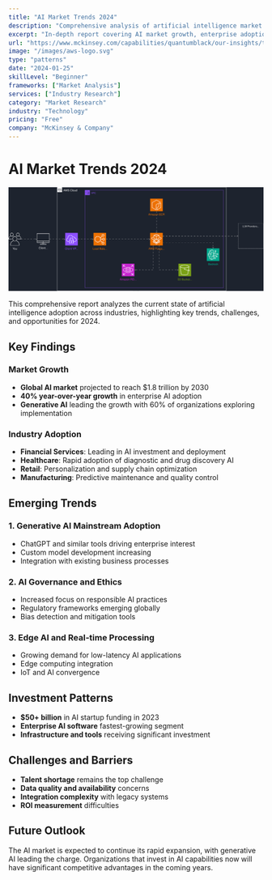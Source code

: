 ```yaml
---
title: "AI Market Trends 2024"
description: "Comprehensive analysis of artificial intelligence market trends, adoption patterns, and future projections for 2024"
excerpt: "In-depth report covering AI market growth, enterprise adoption, emerging technologies, and investment patterns across industries"
url: "https://www.mckinsey.com/capabilities/quantumblack/our-insights/the-state-of-ai-in-2024"
image: "/images/aws-logo.svg"
type: "patterns"
date: "2024-01-25"
skillLevel: "Beginner"
frameworks: ["Market Analysis"]
services: ["Industry Research"]
category: "Market Research"
industry: "Technology"
pricing: "Free"
company: "McKinsey & Company"
---
```


# AI Market Trends 2024

![Pattern Architecture](./pattern.svg)

This comprehensive report analyzes the current state of artificial intelligence adoption across industries, highlighting key trends, challenges, and opportunities for 2024.

## Key Findings

### Market Growth
- **Global AI market** projected to reach $1.8 trillion by 2030
- **40% year-over-year growth** in enterprise AI adoption
- **Generative AI** leading the growth with 60% of organizations exploring implementation

### Industry Adoption
- **Financial Services**: Leading in AI investment and deployment
- **Healthcare**: Rapid adoption of diagnostic and drug discovery AI
- **Retail**: Personalization and supply chain optimization
- **Manufacturing**: Predictive maintenance and quality control

## Emerging Trends

### 1. Generative AI Mainstream Adoption
- ChatGPT and similar tools driving enterprise interest
- Custom model development increasing
- Integration with existing business processes

### 2. AI Governance and Ethics
- Increased focus on responsible AI practices
- Regulatory frameworks emerging globally
- Bias detection and mitigation tools

### 3. Edge AI and Real-time Processing
- Growing demand for low-latency AI applications
- Edge computing integration
- IoT and AI convergence

## Investment Patterns

- **$50+ billion** in AI startup funding in 2023
- **Enterprise AI software** fastest-growing segment
- **Infrastructure and tools** receiving significant investment

## Challenges and Barriers

- **Talent shortage** remains the top challenge
- **Data quality and availability** concerns
- **Integration complexity** with legacy systems
- **ROI measurement** difficulties

## Future Outlook

The AI market is expected to continue its rapid expansion, with generative AI leading the charge. Organizations that invest in AI capabilities now will have significant competitive advantages in the coming years.